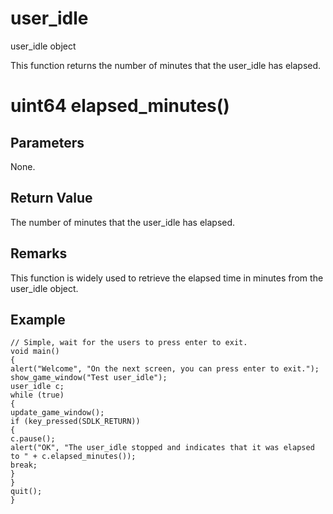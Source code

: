 # user_idle

user_idle object

  


This function returns the number of minutes that the user_idle has elapsed.

# uint64 elapsed_minutes()

## Parameters

None.

## Return Value

The number of minutes that the user_idle has elapsed.

## Remarks

This function is widely used to retrieve the elapsed time in minutes from the user_idle object.

## Example


```
// Simple, wait for the users to press enter to exit.
void main()
{
alert("Welcome", "On the next screen, you can press enter to exit.");
show_game_window("Test user_idle");
user_idle c;
while (true)
{
update_game_window();
if (key_pressed(SDLK_RETURN))
{
c.pause();
alert("OK", "The user_idle stopped and indicates that it was elapsed to " + c.elapsed_minutes());
break;
}
}
quit();
}

```
